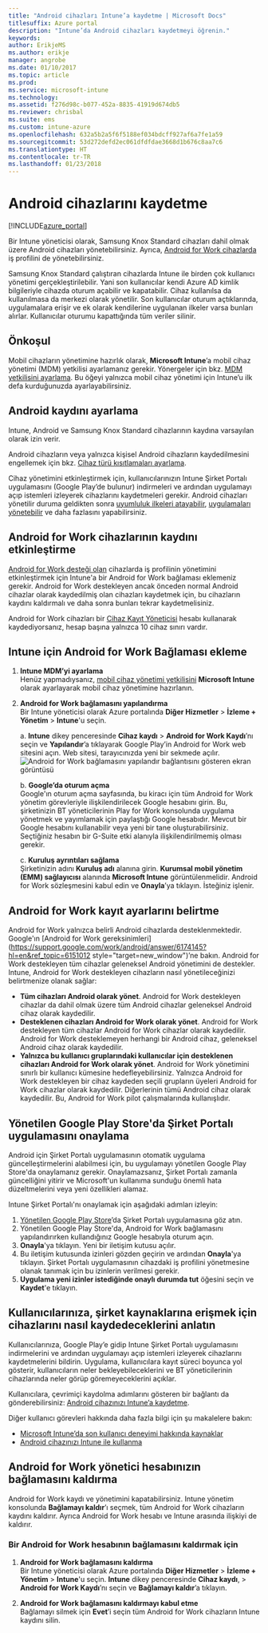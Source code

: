 ```yaml
---
title: "Android cihazları Intune’a kaydetme | Microsoft Docs"
titlesuffix: Azure portal
description: "Intune’da Android cihazları kaydetmeyi öğrenin."
keywords: 
author: ErikjeMS
ms.author: erikje
manager: angrobe
ms.date: 01/10/2017
ms.topic: article
ms.prod: 
ms.service: microsoft-intune
ms.technology: 
ms.assetid: f276d98c-b077-452a-8835-41919d674db5
ms.reviewer: chrisbal
ms.suite: ems
ms.custom: intune-azure
ms.openlocfilehash: 632a5b2a5f6f5188ef034bdcff927af6a7fe1a59
ms.sourcegitcommit: 53d272defd2ec061dfdfdae3668d1b676c8aa7c6
ms.translationtype: HT
ms.contentlocale: tr-TR
ms.lasthandoff: 01/23/2018
---
```

# <a name="enroll-android-devices"></a>Android cihazlarını kaydetme

[!INCLUDE[azure_portal](./includes/azure_portal.md)]

Bir Intune yöneticisi olarak, Samsung Knox Standard cihazları dahil olmak üzere Android cihazları yönetebilirsiniz. Ayrıca, [Android for Work cihazlarda](#enable-enrollment-of-android-for-work-devices) iş profilini de yönetebilirsiniz.

Samsung Knox Standard çalıştıran cihazlarda Intune ile birden çok kullanıcı yönetimi gerçekleştirilebilir. Yani son kullanıcılar kendi Azure AD kimlik bilgileriyle cihazda oturum açabilir ve kapatabilir. Cihaz kullanılsa da kullanılmasa da merkezi olarak yönetilir. Son kullanıcılar oturum açtıklarında, uygulamalara erişir ve ek olarak kendilerine uygulanan ilkeler varsa bunları alırlar. Kullanıcılar oturumu kapattığında tüm veriler silinir.

## <a name="prerequisite"></a>Önkoşul

Mobil cihazların yönetimine hazırlık olarak, **Microsoft Intune**’a mobil cihaz yönetimi (MDM) yetkilisi ayarlamanız gerekir. Yönergeler için bkz. [MDM yetkilisini ayarlama](mdm-authority-set.md). Bu öğeyi yalnızca mobil cihaz yönetimi için Intune’u ilk defa kurduğunuzda ayarlayabilirsiniz.

## <a name="set-up-android-enrollment"></a>Android kaydını ayarlama

Intune, Android ve Samsung Knox Standard cihazlarının kaydına varsayılan olarak izin verir.

Android cihazların veya yalnızca kişisel Android cihazların kaydedilmesini engellemek için bkz. [Cihaz türü kısıtlamaları ayarlama](enrollment-restrictions-set.md).

Cihaz yönetimini etkinleştirmek için, kullanıcılarınızın Intune Şirket Portalı uygulamasını (Google Play’de bulunur) indirmeleri ve ardından uygulamayı açıp istemleri izleyerek cihazlarını kaydetmeleri gerekir. Android cihazları yönetilir duruma geldikten sonra [uyumluluk ilkeleri atayabilir](compliance-policy-create-android.md), [uygulamaları yönetebilir](app-management.md) ve daha fazlasını yapabilirsiniz.

## <a name="enable-enrollment-of-android-for-work-devices"></a>Android for Work cihazlarının kaydını etkinleştirme

[Android for Work desteği olan](https://support.google.com/work/android/answer/6174145?hl=en&ref_topic=6151012) cihazlarda iş profilinin yönetimini etkinleştirmek için Intune'a bir Android for Work bağlaması eklemeniz gerekir. Android for Work destekleyen ancak önceden normal Android cihazlar olarak kaydedilmiş olan cihazları kaydetmek için, bu cihazların kaydını kaldırmalı ve daha sonra bunları tekrar kaydetmelisiniz.

Android for Work cihazları bir [Cihaz Kayıt Yöneticisi](device-enrollment-manager-enroll.md) hesabı kullanarak kaydediyorsanız, hesap başına yalnızca 10 cihaz sınırı vardır.

## <a name="add-android-for-work-binding-for-intune"></a>Intune için Android for Work Bağlaması ekleme

1. **Intune MDM’yi ayarlama**<br>
Henüz yapmadıysanız, [mobil cihaz yönetimi yetkilisini](mdm-authority-set.md) **Microsoft Intune** olarak ayarlayarak mobil cihaz yönetimine hazırlanın.
2. **Android for Work bağlamasını yapılandırma**<br>
    Bir Intune yöneticisi olarak Azure portalında **Diğer Hizmetler** > **İzleme + Yönetim** > **Intune**'u seçin.

   a. **Intune** dikey penceresinde **Cihaz kaydı** > **Android for Work Kaydı**’nı seçin ve **Yapılandır**’a tıklayarak Google Play’in Android for Work web sitesini açın. Web sitesi, tarayıcınızda yeni bir sekmede açılır.
   ![Android for Work bağlamasını yapılandır bağlantısını gösteren ekran görüntüsü](./media/android-work-bind.png)

   b. **Google’da oturum açma**<br>
   Google'ın oturum açma sayfasında, bu kiracı için tüm Android for Work yönetim görevleriyle ilişkilendirilecek Google hesabını girin. Bu, şirketinizin BT yöneticilerinin Play for Work konsolunda uygulama yönetmek ve yayımlamak için paylaştığı Google hesabıdır. Mevcut bir Google hesabını kullanabilir veya yeni bir tane oluşturabilirsiniz.  Seçtiğiniz hesabın bir G-Suite etki alanıyla ilişkilendirilmemiş olması gerekir.

   c. **Kuruluş ayrıntıları sağlama**<br>
   Şirketinizin adını **Kuruluş adı** alanına girin. **Kurumsal mobil yönetim (EMM) sağlayıcısı** alanında **Microsoft Intune** görüntülenmelidir. Android for Work sözleşmesini kabul edin ve **Onayla**’ya tıklayın. İsteğiniz işlenir.

## <a name="specify-android-for-work-enrollment-settings"></a>Android for Work kayıt ayarlarını belirtme
   Android for Work yalnızca belirli Android cihazlarda desteklenmektedir. Google'ın [Android for Work gereksinimleri](https://support.google.com/work/android/answer/6174145?hl=en&ref_topic=6151012 style="target=new_window")’ne bakın. Android for Work destekleyen tüm cihazlar geleneksel Android yönetimini de destekler. Intune, Android for Work destekleyen cihazların nasıl yönetileceğinizi belirtmenize olanak sağlar:

   - **Tüm cihazları Android olarak yönet**. Android for Work destekleyen cihazlar da dahil olmak üzere tüm Android cihazlar geleneksel Android cihaz olarak kaydedilir.
   - **Desteklenen cihazları Android for Work olarak yönet**. Android for Work destekleyen tüm cihazlar Android for Work cihazlar olarak kaydedilir. Android for Work desteklemeyen herhangi bir Android cihaz, geleneksel Android cihaz olarak kaydedilir.
   - **Yalnızca bu kullanıcı gruplarındaki kullanıcılar için desteklenen cihazları Android for Work olarak yönet**. Android for Work yönetimini sınırlı bir kullanıcı kümesine hedefleyebilirsiniz. Yalnızca Android for Work destekleyen bir cihaz kaydeden seçili grupların üyeleri Android for Work cihazlar olarak kaydedilir. Diğerlerinin tümü Android cihaz olarak kaydedilir. Bu, Android for Work pilot çalışmalarında kullanışlıdır.

## <a name="approve-the-company-portal-app-in-the-managed-google-play-store"></a>Yönetilen Google Play Store'da Şirket Portalı uygulamasını onaylama
Android için Şirket Portalı uygulamasının otomatik uygulama güncelleştirmelerini alabilmesi için, bu uygulamayı yönetilen Google Play Store'da onaylamanız gerekir. Onaylamazsanız, Şirket Portalı zamanla güncelliğini yitirir ve Microsoft'un kullanıma sunduğu önemli hata düzeltmelerini veya yeni özellikleri alamaz.

Intune Şirket Portalı'nı onaylamak için aşağıdaki adımları izleyin:

1.  [Yönetilen Google Play Store](https://play.google.com/work/apps/details?id=com.microsoft.windowsintune.companyportal)’da Şirket Portalı uygulamasına göz atın.
2.  Yönetilen Google Play Store'da, Android for Work bağlamasını yapılandırırken kullandığınız Google hesabıyla oturum açın.
3.  **Onayla**'ya tıklayın.  Yeni bir iletişim kutusu açılır.
4.  Bu iletişim kutusunda izinleri gözden geçirin ve ardından **Onayla**'ya tıklayın. Şirket Portalı uygulamasının cihazdaki iş profilini yönetmesine olanak tanımak için bu izinlerin verilmesi gerekir.
5.  **Uygulama yeni izinler istediğinde onaylı durumda tut** öğesini seçin ve **Kaydet**'e tıklayın.

<!--  ## Next steps for Android for Work
After configuring the Android for Work binding and settings, you can do the following:
- [Deploy Android for Work apps](android-for-work-apps.md)
- [Add Android for Work configuration policies](android-for-work-policy-settings-in-microsoft-intune.md)  -->

## <a name="tell-your-users-how-to-enroll-their-devices-to-access-company-resources"></a>Kullanıcılarınıza, şirket kaynaklarına erişmek için cihazlarını nasıl kaydedeceklerini anlatın

Kullanıcılarınıza, Google Play’e gidip Intune Şirket Portalı uygulamasını indirmelerini ve ardından uygulamayı açıp istemleri izleyerek cihazlarını kaydetmelerini bildirin. Uygulama, kullanıcılara kayıt süreci boyunca yol gösterir, kullanıcıların neler bekleyebileceklerini ve BT yöneticilerinin cihazlarında neler görüp göremeyeceklerini açıklar.

Kullanıcılara, çevrimiçi kaydolma adımlarını gösteren bir bağlantı da gönderebilirsiniz: [Android cihazınızı Intune’a kaydetme](https://docs.microsoft.com/intune-user-help/enroll-your-device-in-intune-android).

Diğer kullanıcı görevleri hakkında daha fazla bilgi için şu makalelere bakın:

- [Microsoft Intune’da son kullanıcı deneyimi hakkında kaynaklar](end-user-educate.md)
- [Android cihazınızı Intune ile kullanma](https://docs.microsoft.com/intune-user-help/using-your-android-device-with-intune)

## <a name="unbind-your-android-for-work-administrative-account"></a>Android for Work yönetici hesabınızın bağlamasını kaldırma

Android for Work kaydı ve yönetimini kapatabilirsiniz. Intune yönetim konsolunda **Bağlamayı kaldır**’ı seçmek, tüm Android for Work cihazların kaydını kaldırır. Ayrıca Android for Work hesabı ve Intune arasında ilişkiyi de kaldırır.

### <a name="to-unbind-an-android-for-work-account"></a>Bir Android for Work hesabının bağlamasını kaldırmak için

1. **Android for Work bağlamasını kaldırma**<br>
    Bir Intune yöneticisi olarak Azure portalında **Diğer Hizmetler** > **İzleme + Yönetim** > **Intune**'u seçin.  **Intune** dikey penceresinde **Cihaz kaydı**, > **Android for Work Kaydı**’nı seçin ve **Bağlamayı kaldır**’a tıklayın.

2. **Android for Work bağlamasını kaldırmayı kabul etme**<br>
  Bağlamayı silmek için **Evet**’i seçin tüm Android for Work cihazların Intune kaydını silin.
